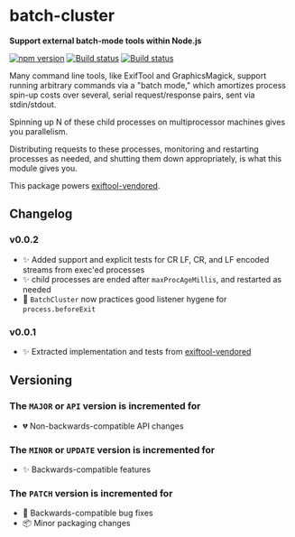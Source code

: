 # batch-cluster

**Support external batch-mode tools within Node.js**

[![npm version](https://badge.fury.io/js/batch-cluster.svg)](https://badge.fury.io/js/batch-cluster)
[![Build status](https://travis-ci.org/mceachen/batch-cluster.js.svg?branch=master)](https://travis-ci.org/mceachen/batch-cluster.js)
[![Build status](https://ci.appveyor.com/api/projects/status/4564x6lvc8s6a55l/branch/master?svg=true)](https://ci.appveyor.com/project/mceachen/batch-cluster-js/branch/master)

Many command line tools, like ExifTool and GraphicsMagick, support running
arbitrary commands via a "batch mode," which amortizes process spin-up
costs over several, serial request/response pairs, sent via stdin/stdout.

Spinning up N of these child processes on multiprocessor machines gives you
parallelism.

Distributing requests to these processes, monitoring and restarting processes as
needed, and shutting them down appropriately, is what this module gives you.

This package powers
[exiftool-vendored](https://github.com/mceachen/exiftool-vendored.js).

## Changelog

### v0.0.2

* ✨ Added support and explicit tests for CR LF, CR, and LF encoded streams from
  exec'ed processes
* ✨ child processes are ended after `maxProcAgeMillis`, and restarted as needed
* 🐞 `BatchCluster` now practices good listener hygene for `process.beforeExit`

### v0.0.1

* ✨ Extracted implementation and tests from
  [exiftool-vendored](https://github.com/mceachen/exiftool-vendored.js)

## Versioning

### The `MAJOR` or `API` version is incremented for

* 💔 Non-backwards-compatible API changes

### The `MINOR` or `UPDATE` version is incremented for

* ✨ Backwards-compatible features

### The `PATCH` version is incremented for

* 🐞 Backwards-compatible bug fixes
* 📦 Minor packaging changes
